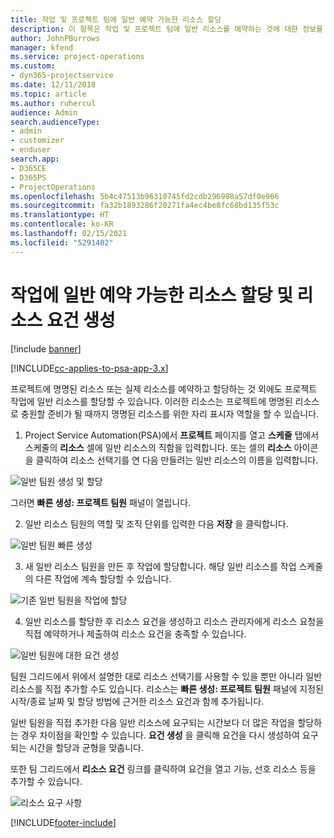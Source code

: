 ```yaml
---
title: 작업 및 프로젝트 팀에 일반 예약 가능한 리소스 할당
description: 이 항목은 작업 및 프로젝트 팀에 일반 리소스를 예약하는 것에 대한 정보를 제공합니다.
author: JohnPBurrows
manager: kfend
ms.service: project-operations
ms.custom:
- dyn365-projectservice
ms.date: 12/11/2018
ms.topic: article
ms.author: ruhercul
audience: Admin
search.audienceType:
- admin
- customizer
- enduser
search.app:
- D365CE
- D365PS
- ProjectOperations
ms.openlocfilehash: 5b4c47513b96310745fd2cdb296988a57df0e966
ms.sourcegitcommit: fa32b1893286f20271fa4ec4be8fc68bd135f53c
ms.translationtype: HT
ms.contentlocale: ko-KR
ms.lasthandoff: 02/15/2021
ms.locfileid: "5291402"
---
```

# <a name="assign-generic-bookable-resources-to-a-task-and-generate-resource-requirements"></a>작업에 일반 예약 가능한 리소스 할당 및 리소스 요건 생성 

[!include [banner](../includes/psa-now-project-operations.md)]

[!INCLUDE[cc-applies-to-psa-app-3.x](../includes/cc-applies-to-psa-app-3x.md)]

프로젝트에 명명된 리소스 또는 실제 리소스를 예약하고 할당하는 것 외에도 프로젝트 작업에 일반 리소스를 할당할 수 있습니다. 이러한 리소스는 프로젝트에 명명된 리소스로 충원할 준비가 될 때까지 명명된 리소스를 위한 자리 표시자 역할을 할 수 있습니다. 

1. Project Service Automation(PSA)에서 **프로젝트** 페이지를 열고 **스케줄** 탭에서 스케줄의 **리소스** 셀에 일반 리소스의 직함을 입력합니다. 또는 셀의 **리소스** 아이콘을 클릭하여 리소스 선택기를 연 다음 만들려는 일반 리소스의 이름을 입력합니다.

![일반 팀원 생성 및 할당](media/RM-how-to-9.png)

그러면 **빠른 생성: 프로젝트 팀원** 패널이 열립니다. 

2. 일반 리소스 팀원의 역할 및 조직 단위를 입력한 다음 **저장** 을 클릭합니다.

![일반 팀원 빠른 생성](media/RM-how-to-10.png)

3. 새 일반 리소스 팀원을 만든 후 작업에 할당합니다. 해당 일반 리소스를 작업 스케줄의 다른 작업에 계속 할당할 수 있습니다.

![기존 일반 팀원을 작업에 할당](media/RM-how-to-11.png)

4. 일반 리소스를 할당한 후 리소스 요건을 생성하고 리소스 관리자에게 리소스 요청을 직접 예약하거나 제출하여 리소스 요건을 충족할 수 있습니다.

![일반 팀원에 대한 요건 생성](media/RM-how-to-12.png)

팀원 그리드에서 위에서 설명한 대로 리소스 선택기를 사용할 수 있을 뿐만 아니라 일반 리소스를 직접 추가할 수도 있습니다. 리소스는 **빠른 생성: 프로젝트 팀원** 패널에 지정된 시작/종료 날짜 및 할당 방법에 근거한 리소스 요건과 함께 추가됩니다.

일반 팀원을 직접 추가한 다음 일반 리소스에 요구되는 시간보다 더 많은 작업을 할당하는 경우 차이점을 확인할 수 있습니다. **요건 생성** 을 클릭해 요건을 다시 생성하여 요구되는 시간을 할당과 균형을 맞춥니다.

또한 팀 그리드에서 **리소스 요건** 링크를 클릭하여 요건을 열고 기능, 선호 리소스 등을 추가할 수 있습니다.

![리소스 요구 사항](media/RM-how-to-13.png)



[!INCLUDE[footer-include](../includes/footer-banner.md)]